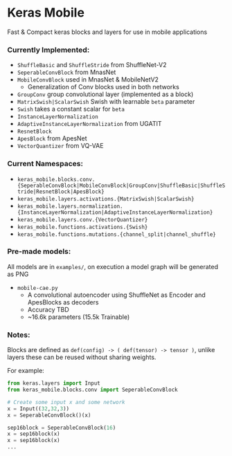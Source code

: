 # Keras Mobile
Fast &amp; Compact keras blocks and layers for use in mobile applications

### Currently Implemented:
* `ShuffleBasic` and `ShuffleStride` from ShuffleNet-V2
* `SeperableConvBlock` from MnasNet
* `MobileConvBlock` used in MnasNet & MobileNetV2
    * Generalization of Conv blocks used in both networks
* `GroupConv` group convolutional layer (implemented as a block)
* `MatrixSwish|ScalarSwish` Swish with learnable `beta` parameter
* `Swish` takes a constant scalar for `beta` 
* `InstanceLayerNormalization` 
* `AdaptiveInstanceLayerNormalization` from UGATIT
* `ResnetBlock`
* `ApesBlock` from ApesNet
* `VectorQuantizer` from VQ-VAE

### Current Namespaces:
* `keras_mobile.blocks.conv.{SeperableConvBlock|MobileConvBlock|GroupConv|ShuffleBasic|ShuffleStride|ResnetBlock|ApesBlock}`
* `keras_mobile.layers.activations.{MatrixSwish|ScalarSwish}`
* `keras_mobile.layers.normalization.{InstanceLayerNormalization|AdaptiveInstanceLayerNormalization}`
* `keras_mobile.layers.conv.{VectorQuantizer}`
* `keras_mobile.functions.activations.{Swish}`
* `keras_mobile.functions.mutations.{channel_split|channel_shuffle}`

### Pre-made models:
All models are in `examples/`, on execution a model graph will be generated as PNG
* `mobile-cae.py`
    * A convolutional autoencoder using ShuffleNet as Encoder and ApesBlocks as decoders
    * Accuracy TBD
    * ~16.6k parameters (15.5k Trainable)


### Notes:
Blocks are defined as `def(config) -> ( def(tensor) -> tensor )`, unlike layers these can be reused without sharing weights.

For example:
```py
from keras.layers import Input
from keras_mobile.blocks.conv import SeperableConvBlock

# Create some input x and some network
x = Input((32,32,3))
x = SeperableConvBlock()(x)

sep16block = SeperableConvBlock(16)
x = sep16block(x)
x = sep16block(x)
...
```